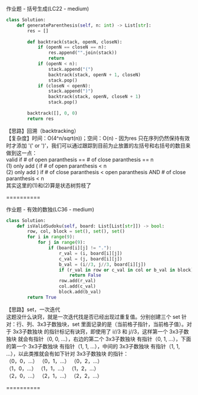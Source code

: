 作业题 - 括号生成(LC22 - medium)
```python
class Solution:
    def generateParenthesis(self, n: int) -> List[str]:
        res = []
        
        def backtrack(stack, openN, closeN):
            if (openN == closeN == n):
                res.append("".join(stack))
                return
            if (openN < n):
                stack.append("(")
                backtrack(stack, openN + 1, closeN)
                stack.pop()
            if (closeN < openN):
                stack.append(")")
                backtrack(stack, openN, closeN + 1)
                stack.pop()
        
        backtrack([], 0, 0)
        return res
```
【思路】回溯（backtracking）   
【复杂度】时间：O(4^n/sqrt(n))；空间：O(n) - 因为res
只在序列仍然保持有效时才添加 '(' or ')'，我们可以通过跟踪到目前为止放置的左括号和右括号的数目来做到这一点：  
    valid if # of open paranthesis == # of close paranthesis == n  
    (1) only add ( if # of open paranthesis < n  
    (2) only add ) if # of close paranthesis < open paranthesis AND # of close paranthesis < n  
其实这里的(1)和(2)算是状态树剪枝了   

==========

作业题 - 有效的数独(LC36 - medium)
```python
class Solution:
    def isValidSudoku(self, board: List[List[str]]) -> bool:
        row, col, block = set(), set(), set()
        for i in range(9):
            for j in range(9):
                if (board[i][j] != "."):
                    r_val = (i, board[i][j])
                    c_val = (j, board[i][j])
                    b_val = (i//3, j//3, board[i][j])
                    if (r_val in row or c_val in col or b_val in block):
                        return False
                    row.add(r_val)
                    col.add(c_val)
                    block.add(b_val)
        return True
```
【思路】set，一次迭代  
这题没什么诀窍，就是一次迭代找是否已经出现过重复值。分别创建三个 set 针对：行、列、3x3子数独块，set 里面记录的是（当前格子指针，当前格子值）。对于 3x3子数独块 的指针标记有诀窍，即使用了 i//3 和 j//3，这样第一个 3x3子数独块 就会有指针（0, 0, ...），右边的第二个 3x3子数独块 有指针（0, 1, ...），下面的第一个 3x3子数独块 有指针（1, 1, ...），中间的 3x3子数独块 有指针（1, 1, ...），以此类推就会有如下针对 3x3子数独块 的指针：  
（0，0，...） （0，1，...） （0，2，...）  
（1，0，...） （1，1，...） （1，2，...）  
（2，0，...） （2，1，...） （2，2，...）  

==========

